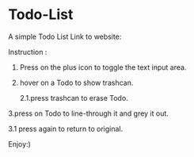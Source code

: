 # Todo-List
A simple Todo List
Link to website:

Instruction :
1. Press on the plus icon to toggle the text input area.

2. hover on a Todo to show trashcan.

   2.1.press trashcan to erase Todo.
  
3.press on Todo to line-through it and grey it out.

   3.1 press again to return to original.

Enjoy:)
 
